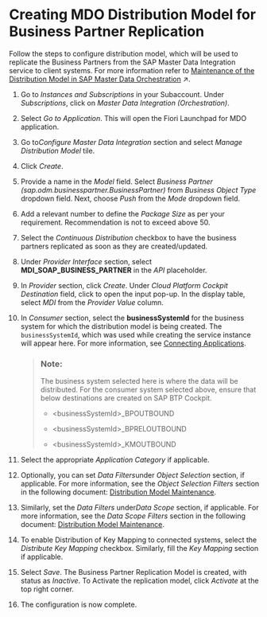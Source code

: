 <!-- loio659f09eb7d4a40bba9974d60bcd291de -->

# Creating MDO Distribution Model for Business Partner Replication

Follow the steps to configure distribution model, which will be used to replicate the Business Partners from the SAP Master Data Integration service to client systems. For more information refer to [Maintenance of the Distribution Model in SAP Master Data Orchestration](https://help.sap.com/viewer/8ce78b673ef04cc1bcfeb01c93ef7885/CLOUD/en-US/ef9398e6f60a44568d106f71ea4d5cfa.html "The distribution model specifies the configuration according to which master data is replicated from provider to consumer.") :arrow_upper_right:.

1.  Go to *Instances and Subscriptions* in your Subaccount. Under *Subscriptions*, click on *Master Data Integration \(Orchestration\)*.
2.  Select *Go to Application*. This will open the Fiori Launchpad for MDO application.
3.  Go to*Configure Master Data Integration* section and select *Manage Distribution Model* tile.
4.  Click *Create*.
5.  Provide a name in the *Model* field. Select *Business Partner \(sap.odm.businesspartner.BusinessPartner\)* from *Business Object Type* dropdown field. Next, choose *Push* from the *Mode* dropdown field.
6.  Add a relevant number to define the *Package Size* as per your requirement. Recommendation is not to exceed above 50.
7.  Select the *Continuous Distribution* checkbox to have the business partners replicated as soon as they are created/updated.
8.  Under *Provider Interface* section, select **MDI\_SOAP\_BUSINESS\_PARTNER** in the *API* placeholder.
9.  In *Provider* section, click *Create*. Under *Cloud Platform Cockpit Destination* field, click to open the input pop-up. In the display table, select *MDI* from the *Provider Value* column.
10. In *Consumer* section, select the **businessSystemId** for the business system for which the distribution model is being created. The `businessSystemId`, which was used while creating the service instance will appear here. For more information, see [Connecting Applications](connecting-applications-69ae614.md).

    > ### Note:  
    > The business system selected here is where the data will be distributed. For the consumer system selected above, ensure that below destinations are created on SAP BTP Cockpit.
    > 
    > -   <businessSystemId\>\_BPOUTBOUND
    > 
    > -   <businessSystemId\>\_BPRELOUTBOUND
    > 
    > -   <businessSystemId\>\_KMOUTBOUND

11. Select the appropriate *Application Category* if applicable.
12. Optionally, you can set *Data Filters*under *Object Selection* section, if applicable. For more information, see the *Object Selection Filters* section in the following document: [Distribution Model Maintenance](distribution-model-maintenance-d61330e.md).
13. Similarly, set the *Data Filters* under*Data Scope* section, if applicable. For more information, see the *Data Scope Filters* section in the following document: [Distribution Model Maintenance](distribution-model-maintenance-d61330e.md).
14. To enable Distribution of Key Mapping to connected systems, select the *Distribute Key Mapping* checkbox. Similarly, fill the *Key Mapping* section if applicable.
15. Select *Save*. The Business Partner Replication Model is created, with status as *Inactive*. To Activate the replication model, click *Activate* at the top right corner.
16. The configuration is now complete.

